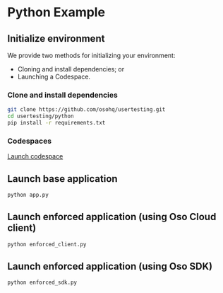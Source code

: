 # Python Example

## Initialize environment

We provide two methods for initializing your environment:
* Cloning and install dependencies; or
* Launching a Codespace.

### Clone and install dependencies
```bash
git clone https://github.com/osohq/usertesting.git
cd usertesting/python
pip install -r requirements.txt
```

### Codespaces
[Launch codespace](https://github.com/codespaces/new?machine=basicLinux32gb&repo=632239158&ref=main&devcontainer_path=.devcontainer%2Fpython%2Fdevcontainer.json)

## Launch base application
```bash
python app.py
```

## Launch enforced application (using Oso Cloud client)
```bash
python enforced_client.py
```

## Launch enforced application (using Oso SDK)
```bash
python enforced_sdk.py
```
